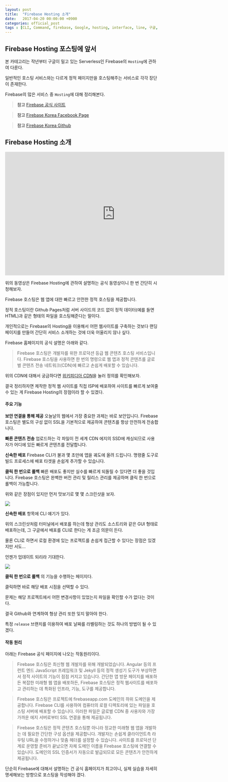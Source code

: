 ```yaml
---
layout: post
title:  "Firebase Hosting 소개"
date:   2017-04-20 00:00:00 +0900
categories: official_post
tags : [CLI, Command, firebase, Google, hosting, interface, line, 구글, 파이어베이스, 호스팅]
---
```


## Firebase Hosting 포스팅에 앞서

본 카테고리는 작년부터 구글이 밀고 있는 Serverless인 Firebase의 `Hosting`에 관하여 다룬다.

일반적인 호스팅 서비스와는 다르게 정적 페이지만을 호스팅해주는 서비스로 각각 장단이 존재한다.

Firebase의 많은 서비스 중 `Hosting`에 대해 정리해본다.

> **참고** [Firebase 공식 사이트](https://firebase.google.com)

> **참고** [Firebase Korea Facebook Page](https://www.facebook.com/FirebaseKorea)

> **참고** [Firebase Korea Github](https://github.com/FirebaseKorea)

## Firebase Hosting 소개

<iframe width="720" height="405" src="https://www.youtube.com/embed/jsRVHeQd5kU" frameborder="0" allowfullscreen></iframe>

위의 동영상은 Firebase Hosting에 관하여 설명하는 공식 동영상이니 한 번 간단히 시청해보자.

Firebase 호스팅은 웹 앱에 대한 빠르고 안전한 정적 호스팅을 제공합니다.

정적 호스팅이란 Github Pages처럼 서버 사이드의 코드 없이 정적 데이터(예를 들면 HTML)과 같은 형태의 파일을 호스팅해준다는 말이다.

개인적으로는 Firebase의 Hosting을 이용해서 어떤 웹사이트를 구축하는 것보다 랜딩페이지를 만들어 간단히 서비스 소개하는 것에 더욱 어울리지 않나 싶다.

Firebase 홈페이지의 공식 설명은 아래와 같다.

> Firebase 호스팅은 개발자를 위한 프로덕션 등급 웹 콘텐츠 호스팅 서비스입니다. Firebase 호스팅을 사용하면 한 번의 명령으로 웹 앱과 정적 콘텐츠를 글로벌 콘텐츠 전송 네트워크(CDN)에 빠르고 손쉽게 배포할 수 있습니다.

위의 CDN에 대해서 궁금하다면 [위키피디아 CDN](https://ko.wikipedia.org/wiki/%EC%BD%98%ED%85%90%EC%B8%A0_%EC%A0%84%EC%86%A1_%EB%84%A4%ED%8A%B8%EC%9B%8C%ED%81%AC)을 눌러 정의를 확인해보자.

결국 정리하자면 제작한 정적 웹 사이트를 직접 ISP에 배포하여 사이트를 빠르게 보여줄 수 있는 게 Firebase Hosting의 장점이라 할 수 있겠다.

#### 주요 기능

**보안 연결을 통해 제공**
오늘날의 웹에서 가장 중요한 과제는 바로 보안입니다. Firebase 호스팅은 별도의 구성 없이 SSL을 기본적으로 제공하여 콘텐츠를 항상 안전하게 전송합니다.

**빠른 콘텐츠 전송**
업로드하는 각 파일이 전 세계 CDN 에지의 SSD에 캐싱되므로 사용자가 어디에 있든 빠르게 콘텐츠를 전달합니다.

**신속한 배포**
Firebase CLI가 불과 몇 초만에 앱을 궤도에 올려 드립니다. 명령줄 도구로 빌드 프로세스에 배포 타겟을 손쉽게 추가할 수 있습니다.

**클릭 한 번으로 롤백**	빠른 배포도 좋지만 실수를 빠르게 되돌릴 수 있다면 더 좋을 것입니다. Firebase 호스팅은 완벽한 버전 관리 및 릴리스 관리를 제공하며 클릭 한 번으로 롤백이 가능합니다.

위와 같은 장점이 있지만 먼저 맛보기로 몇 몇 스크린샷을 보자.

![](http://cfile22.uf.tistory.com/image/232A3B4858F8230A06CD65)

**신속한 배포** 항목에 CLI 얘기가 있다.

위의 스크린샷처럼 터미널에서 배포를 하는데 형상 관리도 소스트리와 같은 GUI 형태로 배포하는데, 그 구글에서 배포를 CLI로 한다는 게 조금 의문이 든다.

물론 CLI로 하면서 로컬 환경에 있는 프로젝트를 손쉽게 접근할 수 있다는 장점은 있겠지만 서도...

언젠가 업데이트 되리라 기대한다.

![](http://cfile26.uf.tistory.com/image/236E6B4858F8230A021724)

**클릭 한 번으로 롤백** 의 기능을 수행하는 페이지다.

클릭하면 바로 해당 배포 시점을 선택할 수 있다.

문제는 해당 프로젝트에서 어떤 변경사항이 있었는지 파일을 확인할 수가 없다는 것이다.

결국 Github와 연계하여 형상 관리 또한 잊지 말아야 한다.

특정 `release` 브랜치를 이용하여 배포 날짜를 라벨링하는 것도 하나의 방법이 될 수 있겠다.

#### 작동 원리

아래는 Firebase 공식 페이지에 나오는 작동원리이다.

> Firebase 호스팅은 최신형 웹 개발자를 위해 개발되었습니다. Angular 등의 프런트 엔드 JavaScript 프레임워크 및 Jekyll 등의 정적 생성기 도구가 부상하면서 정적 사이트의 기능이 점점 커지고 있습니다. 간단한 앱 방문 페이지를 배포하든 복잡한 미래형 웹 앱을 배포하든, Firebase 호스팅은 정적 웹사이트를 배포하고 관리하는 데 특화된 인프라, 기능, 도구를 제공합니다.

>Firebase 호스팅은 프로젝트에 firebaseapp.com 도메인의 하위 도메인을 제공합니다. Firebase CLI를 사용하여 컴퓨터의 로컬 디렉토리에 있는 파일을 호스팅 서버에 배포할 수 있습니다. 이러한 파일은 글로벌 CDN 중 사용자와 가장 가까운 에지 서버로부터 SSL 연결을 통해 제공됩니다.

>Firebase 호스팅은 정적 콘텐츠 호스팅뿐 아니라 정교한 미래형 웹 앱을 개발하는 데 필요한 간단한 구성 옵션을 제공합니다. 개발자는 손쉽게 클라이언트측 라우팅 URL을 수정하거나 맞춤 헤더를 설정할 수 있습니다.
사이트를 프로덕션 단계로 운영할 준비가 끝났으면 자체 도메인 이름을 Firebase 호스팅에 연결할 수 있습니다. 도메인의 SSL 인증서가 자동으로 발급되므로 모든 콘텐츠가 안전하게 제공됩니다.

단순히 Firebase에 대해서 설명하는 건 공식 홈페이지가 최고이니, 실제 실습을 자세히 명세해보는 방향으로 포스팅을 작성해야 겠다.
